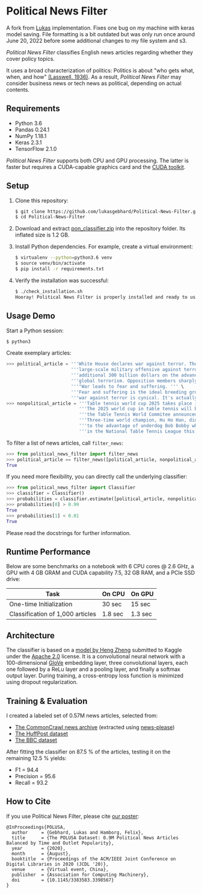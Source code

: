 # Political News Filter

A fork from [Lukas](https://github.com/lukasgebhard/Political-News-Filter) implementation. Fixes one bug on my machine with keras model saving. 
File formatting is a bit outdated but was only run once around June 20, 2022 before some additional changes to my file system and s3.  

*Political News Filter* classifies English news articles regarding whether they cover policy topics.

It uses a broad characterization of politics: Politics is about "who gets what, when, and how" [(Lasswell, 1936)](https://www.cambridge.org/core/journals/american-political-science-review/article/politics-who-gets-what-when-how-by-harold-d-lasswell-new-york-whittlesey-house-1936-pp-ix-264/90C407BEDE6963B3D2C84FF79C695E1E). As a result, *Political News Filter* may consider business news or tech news as political, depending on actual contents.

## Requirements

- Python 3.6
- Pandas 0.24.1
- NumPy 1.18.1
- Keras 2.3.1
- TensorFlow 2.1.0

*Political News Filter* supports both CPU and GPU processing. The latter is faster but requires a CUDA-capable graphics card and the [CUDA toolkit](https://developer.nvidia.com/cuda-toolkit).

## Setup

1. Clone this repository:

    ```bash
    $ git clone https://github.com/lukasgebhard/Political-News-Filter.git
    $ cd Political-News-Filter
    ```

1. Download and extract [pon_classifier.zip](https://drive.google.com/open?id=1kmFr3WYOa7bSQELvpMcY77wH4gzLe9cJ) into the repository folder. Its inflated size is 1.2 GB.

1. Install Python dependencies. For example, create a virtual environment:

    ```bash
    $ virtualenv --python=python3.6 venv
    $ source venv/bin/activate
    $ pip install -r requirements.txt
    ```

1. Verify the installation was successful:

    ```bash
    $ ./check_installation.sh
    Hooray! Political News Filter is properly installed and ready to use.
    ```

## Usage Demo

Start a Python session:

```bash
$ python3
```

Create exemplary articles:

```python
>>> political_article = '''White House declares war against terror. The US government officially announced a ''' \
                        '''large-scale military offensive against terrorism. Today, the Senate agreed to spend an ''' \
                        '''additional 300 billion dollars on the advancement of combat drones to be used against ''' \
                        '''global terrorism. Opposition members sharply criticize the government. ''' \
                        '''"War leads to fear and suffering. ''' \
                        '''Fear and suffering is the ideal breeding ground for terrorism. So talking about a ''' \
                        '''war against terror is cynical. It's actually a war supporting terror."'''
>>> nonpolitical_article = '''Table tennis world cup 2025 takes place in South Korea. ''' \
                           '''The 2025 world cup in table tennis will be hosted by South Korea, ''' \
                           '''the Table Tennis World Commitee announced yesterday. ''' \
                           '''Three-time world champion, Hu Ho Han, did not pass the qualification round, ''' \
                           '''to the advantage of underdog Bob Bobby who has been playing outstanding matches ''' \
                           '''in the National Table Tennis League this year.'''
```

To filter a list of news articles, call `filter_news`:

```python
>>> from political_news_filter import filter_news
>>> political_article == filter_news([political_article, nonpolitical_article])[0]
True
```

If you need more flexibility, you can directly call the underlying classifier:

```python
>>> from political_news_filter import Classifier
>>> classifier = Classifier()
>>> probabilities = classifier.estimate([political_article, nonpolitical_article])
>>> probabilities[0] > 0.99
True
>>> probabilities[1] < 0.01
True
```

Please read the docstrings for further information.

## Runtime Performance

Below are some benchmarks on a notebook with 6 CPU cores @ 2.6 GHz, a GPU with 4 GB GRAM and CUDA capability 7.5, 32 GB RAM, and a PCIe SSD drive:

Task | On CPU | On GPU
--- | --- | ---
One-time Initialization | 30 sec | 15 sec
Classification of 1,000 articles | 1.8 sec | 1.3 sec

## Architecture

The classifier is based on a [model by Heng Zheng](https://www.kaggle.com/hengzheng/news-category-classifier-val-acc-0-65) submitted to Kaggle under the [Apache 2.0](http://www.apache.org/licenses/LICENSE-2.0) license. It is a convolutional neural network with a 100-dimensional [GloVe](https://www.aclweb.org/anthology/D14-1162/) embedding layer, three convolutional layers, each one followed by a ReLu layer and a pooling layer, and finally a softmax output layer. During training, a cross-entropy loss function is minimized using dropout regularization.

## Training & Evaluation

I created a labeled set of 0.57M news articles, selected from:

- [The CommonCrawl news archive](https://commoncrawl.org/2016/10/news-dataset-available/) (extracted using [news-please](https://github.com/fhamborg/news-please))
- [The HuffPost dataset](https://www.kaggle.com/rmisra/news-category-dataset)
- [The BBC dataset](http://mlg.ucd.ie/datasets/bbc.html)

After fitting the classifier on 87.5 % of the articles, testing it on the remaining 12.5 % yields:

- F1 = 94.4
- Precision = 95.6
- Recall = 93.2

## How to Cite

If you use Political News Filter, please cite [our poster](https://dx.doi.org/10.1145/3383583.3398567):

```
@InProceedings{POLUSA,
  author     = {Gebhard, Lukas and Hamborg, Felix},
  title      = {The POLUSA Dataset: 0.9M Political News Articles Balanced by Time and Outlet Popularity},
  year       = {2020},
  month      = {August},
  booktitle  = {Proceedings of the ACM/IEEE Joint Conference on Digital Libraries in 2020 (JCDL '20)},
  venue      = {Virtual event, China},
  publisher  = {Association for Computing Machinery},
  doi        = {10.1145/3383583.3398567}
}
```
